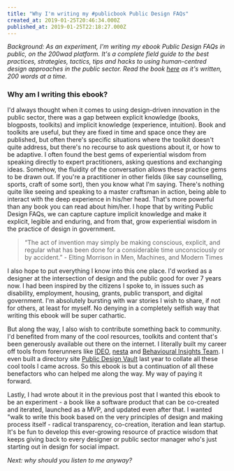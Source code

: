 ```yaml
---
title: "Why I'm writing my #publicbook Public Design FAQs"
created_at: 2019-01-25T20:46:34.000Z
published_at: 2019-01-25T22:18:27.000Z
---
```

_Background: As an experiment, I'm writing my ebook Public Design FAQs in public, on the 200wad platform. It's a complete field guide to the best practices, strategies, tactics, tips and hacks to using human-centred design approaches in the public sector. Read the book [here](https://200wordsaday.com/search?category=publicdesignfaqs) as it's written, 200 words at a time._  

  

### Why am I writing this ebook? 

I'd always thought when it comes to using design-driven innovation in the public sector, there was a gap between explicit knowledge (books, blogposts, toolkits) and implicit knowledge (experience, intuition). Book and toolkits are useful, but they are fixed in time and space once they are published, but often there's specific situations where the toolkit doesn't quite address, but there's no recourse to ask questions about it, or how to be adaptive. I often found the best gems of experiential wisdom from speaking directly to expert practitioners, asking questions and exchanging ideas. Somehow, the fluidity of the conversation allows these practice gems to be drawn out. If you're a practitioner in other fields (like say counselling, sports, craft of some sort), then you know what I'm saying. There's nothing quite like seeing and speaking to a master craftsman in action, being able to interact with the deep experience in his/her head. That's more powerful than any book you can read about him/her. I hope that by writing Public Design FAQs, we can capture capture implicit knowledge and make it explicit, legible and enduring, and from that, grow experiential wisdom in the practice of design in government.

  

> “The act of invention may simply be making conscious, explicit, and regular what has been done for a considerable time unconsciously or by accident.” - Elting Morrison in Men, Machines, and Modern Times

  

I also hope to put everything I know into this one place. I'd worked as a designer at the intersection of design and the public good for over 7 years now. I had been inspired by the citizens I spoke to, in issues such as disability, employment, housing, grants, public transport, and digital government. I'm absolutely bursting with war stories I wish to share, if not for others, at least for myself. No denying in a completely selfish way that writing this ebook will be super cathartic.    

  

But along the way, I also wish to contribute something back to community. I'd benefited from many of the cool resources, toolkits and content that's been generously available out there on the internet. I literally built my career off tools from forerunners like [IDEO](https://www.ideo.com/), [nesta](https://www.nesta.org.uk/) and [Behavioural Insights Team](https://www.bi.team/publications/east-four-simple-ways-to-apply-behavioural-insights/). I even built a directory site [Public Design Vault](https://publicdesignvault.com/) last year to collate all these cool tools I came across. So this ebook is but a continuation of all these benefactors who can helped me along the way. My way of paying it forward.

Lastly, I had wrote about it in the previous post that I wanted this ebook to be an experiment - a book like a software product that can be co-created and iterated, launched as a MVP, and updated even after that. I wanted "walk to write this book based on the very principles of design and making process itself - radical transparency, co-creation, iteration and lean startup. It's be fun to develop this ever-growing resource of practice wisdom that keeps giving back to every designer or public sector manager who's just starting out in design for social impact.

  

_Next: why should you listen to me anyway?_
